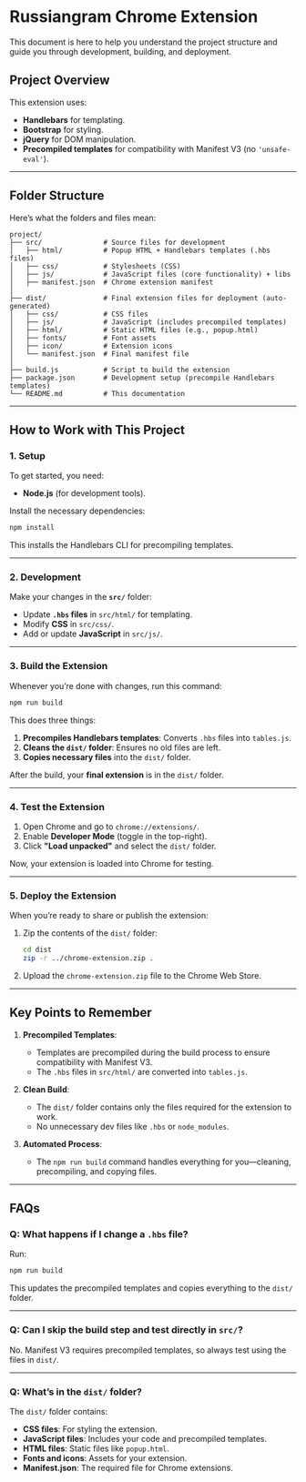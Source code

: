# Russiangram Chrome Extension
This document is here to help you understand the project structure and guide you through development, building, and deployment.

## **Project Overview**

This extension uses:
- **Handlebars** for templating.
- **Bootstrap** for styling.
- **jQuery** for DOM manipulation.
- **Precompiled templates** for compatibility with Manifest V3 (no `'unsafe-eval'`).

---

## **Folder Structure**

Here’s what the folders and files mean:

```
project/
├── src/               # Source files for development
│   ├── html/          # Popup HTML + Handlebars templates (.hbs files)
│   ├── css/           # Stylesheets (CSS)
│   ├── js/            # JavaScript files (core functionality) + libs
│   ├── manifest.json  # Chrome extension manifest
│
├── dist/              # Final extension files for deployment (auto-generated)
│   ├── css/           # CSS files
│   ├── js/            # JavaScript (includes precompiled templates)
│   ├── html/          # Static HTML files (e.g., popup.html)
│   ├── fonts/         # Font assets
│   ├── icon/          # Extension icons
│   └── manifest.json  # Final manifest file
│
├── build.js           # Script to build the extension
├── package.json       # Development setup (precompile Handlebars templates)
└── README.md          # This documentation
```

---

## **How to Work with This Project**

### 1. **Setup**

To get started, you need:
- **Node.js** (for development tools).

Install the necessary dependencies:
```bash
npm install
```

This installs the Handlebars CLI for precompiling templates.

---

### 2. **Development**

Make your changes in the **`src/`** folder:
- Update **`.hbs` files** in `src/html/` for templating.
- Modify **CSS** in `src/css/`.
- Add or update **JavaScript** in `src/js/`.

---

### 3. **Build the Extension**

Whenever you’re done with changes, run this command:
```bash
npm run build
```

This does three things:
1. **Precompiles Handlebars templates**: Converts `.hbs` files into `tables.js`.
2. **Cleans the `dist/` folder**: Ensures no old files are left.
3. **Copies necessary files** into the `dist/` folder.

After the build, your **final extension** is in the `dist/` folder.

---

### 4. **Test the Extension**

1. Open Chrome and go to `chrome://extensions/`.
2. Enable **Developer Mode** (toggle in the top-right).
3. Click **"Load unpacked"** and select the `dist/` folder.

Now, your extension is loaded into Chrome for testing.

---

### 5. **Deploy the Extension**

When you’re ready to share or publish the extension:
1. Zip the contents of the `dist/` folder:
   ```bash
   cd dist
   zip -r ../chrome-extension.zip .
   ```
2. Upload the `chrome-extension.zip` file to the Chrome Web Store.

---

## **Key Points to Remember**

1. **Precompiled Templates**:
   - Templates are precompiled during the build process to ensure compatibility with Manifest V3.
   - The `.hbs` files in `src/html/` are converted into `tables.js`.

2. **Clean Build**:
   - The `dist/` folder contains only the files required for the extension to work.
   - No unnecessary dev files like `.hbs` or `node_modules`.

3. **Automated Process**:
   - The `npm run build` command handles everything for you—cleaning, precompiling, and copying files.

---

## **FAQs**

### Q: What happens if I change a `.hbs` file?
Run:
```bash
npm run build
```
This updates the precompiled templates and copies everything to the `dist/` folder.

---

### Q: Can I skip the build step and test directly in `src/`?
No. Manifest V3 requires precompiled templates, so always test using the files in `dist/`.

---

### Q: What’s in the `dist/` folder?
The `dist/` folder contains:
- **CSS files**: For styling the extension.
- **JavaScript files**: Includes your code and precompiled templates.
- **HTML files**: Static files like `popup.html`.
- **Fonts and icons**: Assets for your extension.
- **Manifest.json**: The required file for Chrome extensions.
